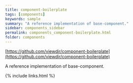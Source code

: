 ```yaml
---
title: component-boilerplate
tags: [components]
keywords: sample
summary: "A reference implementation of base-component."
sidebar: components_sidebar
permalink: components_component-boilerplate.html
folder: components
---
```


[https://github.com/viewdir/component-boilerplate](https://github.com/viewdir/component-boilerplate)

A reference implementation of base-component.

{% include links.html %}
